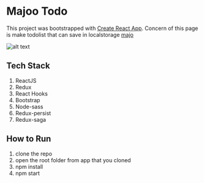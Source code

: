 # Majoo Todo

This project was bootstrapped with [Create React App](https://github.com/facebook/create-react-app). Concern of this page is make todolist that can save in localstorage [majo](https://majoo-todo.vercel.app)

![alt text](https://github.com/moronkids/majoo-technical-test/blob/master/src/assets/img/todo.png)
## Tech Stack
1. ReactJS
2. Redux
3. React Hooks
4. Bootstrap
5. Node-sass
6. Redux-persist
7. Redux-saga

## How to Run
1. clone the repo
2. open the root folder from app that you cloned
3. npm install
4. npm start

